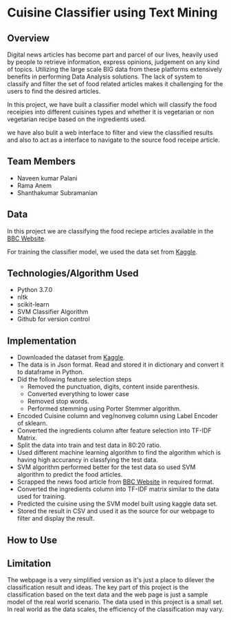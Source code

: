 # Cuisine Classifier using Text Mining

## Overview
Digital news articles has become part and parcel of our lives, heavily used by people to retrieve information, express opinions, judgement on any kind of topics. Utilizing the large scale BIG data from these platforms extensively benefits in performing Data Analysis  solutions.
The lack of system to classify and filter the set of food related articles makes it challenging for the users to find the desired articles. 

In this project, we have built a classifier model which will classify the food receipies into different cuisines types and whether it is vegetarian or non vegetarian recipe based on the ingredients used. 

we have also bulit a web interface to filter and view the classified results and also to act as a interface to navigate to the source food receipe article.


## Team Members
- Naveen kumar Palani
- Rama Anem
- Shanthakumar Subramanian


## Data
In this project we are classifying the food reciepe articles available in the [BBC Website](https://www.bbcgoodfood.com/recipes/category/cuisines).

For training the classifier model, we used the data set from [Kaggle](https://www.kaggle.com/c/whats-cooking/data).


## Technologies/Algorithm Used
- Python 3.7.0
- nltk
- scikit-learn
- SVM Classifier Algorithm
- Github for version control

## Implementation
- Downloaded the dataset from [Kaggle](https://www.kaggle.com/c/whats-cooking/data).
- The data is in Json format. Read and stored it in dictionary and convert it to dataframe in Python.
- Did the following feature selection steps
  - Removed the punctuation, digits, content inside parenthesis.
  - Converted everything to lower case 
  - Removed stop words.
  - Performed stemming using Porter Stemmer algorithm.
- Encoded Cuisine column and veg/nonveg column using Label Encoder of sklearn.
- Converted the ingredients column after feature selection into TF-IDF Matrix.
- Split the data into train and test data in 80:20 ratio.
- Used different machine learning algorithm to find the algorithm which is having high accurancy in classfying the test data.
- SVM algorithm performed better for the test data so used SVM algorithm to predict the food articles.
- Scrapped the news food article from [BBC Website](https://www.bbcgoodfood.com/recipes/category/cuisines) in required format.
- Converted the ingredients column into TF-IDF matrix similar to the data used for training.
- Predicted the cuisine using the SVM model built using kaggle data set.
- Stored the result in CSV and used it as the source for our webpage to filter and display the result.

## How to Use


## Limitation
The webpage is a very simplified version as it's just a place to dilever the classification result and ideas. The key part of this project is the classification based on the text data and the web page is just a sample model of the real world scenario. The data used in this project is a small set. In real world as the data scales, the efficiency of the classification may vary.

